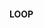 <!--
 * @file extension_LOOP_de.md
 *
 * @author Till Uhlig <till.uhlig@student.uni-halle.de>
 * @date 2015
-->

#### LOOP